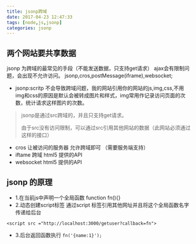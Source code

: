 ```yaml
---
title: jsonp跨域
date: 2017-04-23 12:47:33
tags: [node,js,jsonp]
categories: jsonp
---
```

## 两个网站要共享数据
jsonp 为跨域的最常见的手段（不能发送数据，只支持get请求）
ajax会有限制问题，会出现不允许访问。
jsonp,cros,postMessage(iframe),websocket;
- jsonp:scritp 不会导致跨域问题，我的网站引用你的网站的js,img,css,不用img和css的原因是默认会被转成图片和样式，img常用作记录访问页面的次数，统计请求这样图片的次数。
> jsonp是通过src跨域的，并且只支持get请求。
>
> 由于src没有访问限制，可以通过src引用其他网站的数据（此网站必须通过这样的接口）
- cros 让被访问的服务器 允许跨域即可 （需要服务端支持）
- iftame 跨域 html5 提供的API
- websocket html5 提供的API
## jsonp 的原理
- 1.在当前js中声明一个全局函数
function fn(){}
- 2.动态创建script标签
通过script 标签引用其他网址并且将这个全局函数名字传递给后台

```
<script src ="http://localhost:3000/getuser?callback=fn">
```
- 3.后台返回函数执行
`
fn('{name:1}');
`
